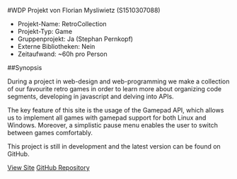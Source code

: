 #WDP Projekt von Florian Mysliwietz (S1510307088)

- Projekt-Name: RetroCollection
- Projekt-Typ: Game
- Gruppenprojekt: Ja (Stephan Pernkopf)
- Externe Bibliotheken: Nein
- Zeitaufwand: ~60h pro Person

##Synopsis

During a project in web-design and web-programming we make a collection of our favourite retro games in order to learn more about organizing code segments, developing in javascript and delving into APIs.

The key feature of this site is the usage of the Gamepad API, which allows us to implement all games with gamepad support for both Linux and Windows. Moreover, a simplistic pause menu enables the user to switch between games comfortably.

This project is still in development and the latest version can be found on GitHub.

[View Site](https://stephanpernkopf.github.io/RetroCollection/)
[GitHub Repository](https://github.com/StephanPernkopf/RetroCollection/)

